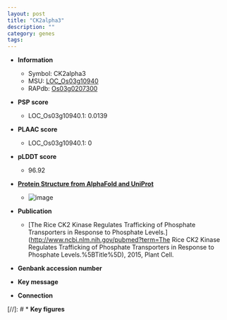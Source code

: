 ```yaml
---
layout: post
title: "CK2alpha3"
description: ""
category: genes
tags: 
---
```


* **Information**  
    + Symbol: CK2alpha3  
    + MSU: [LOC_Os03g10940](http://rice.plantbiology.msu.edu/cgi-bin/ORF_infopage.cgi?orf=LOC_Os03g10940)  
    + RAPdb: [Os03g0207300](http://rapdb.dna.affrc.go.jp/viewer/gbrowse_details/irgsp1?name=Os03g0207300)  

* **PSP score**  
    + LOC_Os03g10940.1: 0.0139 

* **PLAAC score**  
    + LOC_Os03g10940.1: 0 

* **pLDDT score**
    + 96.92

* **[Protein Structure from AlphaFold and UniProt](https://www.uniprot.org/uniprotkb/Q10Q71/entry#structure)**
    + ![image](https://ricepsp.github.io/images/Q1/AF-Q10Q71-F1.png)

* **Publication**  
    + [The Rice CK2 Kinase Regulates Trafficking of Phosphate Transporters in Response to Phosphate Levels.](http://www.ncbi.nlm.nih.gov/pubmed?term=The Rice CK2 Kinase Regulates Trafficking of Phosphate Transporters in Response to Phosphate Levels.%5BTitle%5D), 2015, Plant Cell.

* **Genbank accession number**  

* **Key message**  

* **Connection**  

[//]: # * **Key figures**  


